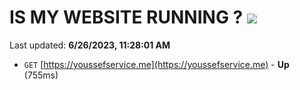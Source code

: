 # IS MY WEBSITE RUNNING ? [![](https://img.shields.io/static/v1?label=Sponsor&message=%E2%9D%A4&logo=GitHub&color=%23fe8e86)](https://github.com/sponsors/<username>)

Last updated: **6/26/2023, 11:28:01 AM**

- `GET` [https://youssefservice.me](https://youssefservice.me) - **Up** (755ms)
